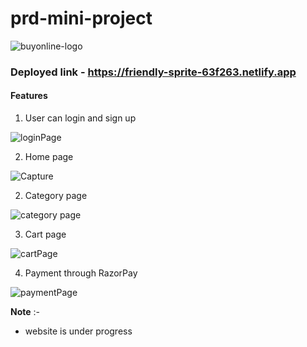 # prd-mini-project
![buyonline-logo](https://user-images.githubusercontent.com/101567617/217269641-c38b6de0-1935-4530-95d5-855ebeb19c7f.png)


### Deployed link - https://friendly-sprite-63f263.netlify.app


#### Features

1. User can login and sign up

![loginPage](https://user-images.githubusercontent.com/101567617/218449580-2cfde299-a31c-4fbf-bb0c-7b3295ed5d21.JPG)

2. Home page 

![Capture](https://user-images.githubusercontent.com/101567617/218450414-a9bcb1b7-9fd3-44b8-9cab-d9c09334449d.JPG)

2. Category page

![category page](https://user-images.githubusercontent.com/101567617/218450728-17068bf1-4129-4892-98b9-7c0f6e7c9925.JPG)

3. Cart page

![cartPage](https://user-images.githubusercontent.com/101567617/218450883-441ce530-e11a-4167-8eda-8f9d8a7465e4.JPG)

4. Payment through RazorPay

![paymentPage](https://user-images.githubusercontent.com/101567617/218450983-9837bc3a-fd19-4e93-91df-01d8b3bea287.JPG)

**Note** :-
* website is under progress
